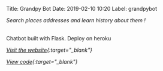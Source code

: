 Title: Grandpy Bot
Date: 2019-02-10 10:20
Label: grandpybot

*Search places addresses and learn history about them !*

<br/>
Chatbot built with Flask.
Deploy on heroku

*[Visit the website](https://grandpy201902.herokuapp.com/){:target="_blank"}*

*[View code](https://github.com/cmigazzi/P7_GrandpyBot){:target="_blank"}*